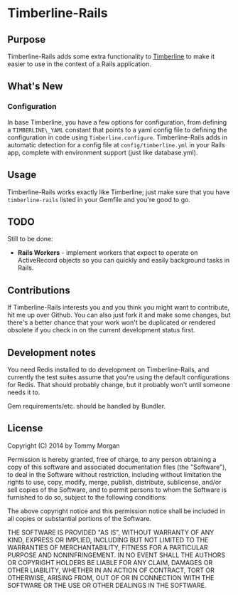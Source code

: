 # Timberline-Rails

## Purpose

Timberline-Rails adds some extra functionality to
[Timberline](https://github.com/treehouse/timberline) to make it easier to use
in the context of a Rails application.

## What's New

### Configuration

In base Timberline, you have a few options for configuration, from defining a
`TIMBERLINE\_YAML` constant that points to a yaml config file to defining the
configuration in code using `Timberline.configure`. Timberline-Rails adds in
automatic detection for a config file at `config/timberline.yml` in your Rails
app, complete with environment support (just like database.yml).

## Usage

Timberline-Rails works exactly like Timberline; just make sure that you have
`timberline-rails` listed in your Gemfile and you're good to go.

## TODO

Still to be done:

- **Rails Workers** - implement workers that expect to operate on ActiveRecord objects
  so you can quickly and easily background tasks in Rails.

## Contributions

If Timberline-Rails interests you and you think you might want to contribute,
hit me up over Github. You can also just fork it and make some changes, but
there's a better chance that your work won't be duplicated or rendered obsolete
if you check in on the current development status first.

## Development notes

You need Redis installed to do development on Timberline-Rails, and currently the test
suites assume that you're using the default configurations for Redis. That
should probably change, but it probably won't until someone needs it to.

Gem requirements/etc. should be handled by Bundler.

## License
Copyright (C) 2014 by Tommy Morgan

Permission is hereby granted, free of charge, to any person obtaining a copy of this software and associated documentation files (the "Software"), to deal in the Software without restriction, including without limitation the rights to use, copy, modify, merge, publish, distribute, sublicense, and/or sell copies of the Software, and to permit persons to whom the Software is furnished to do so, subject to the following conditions:

The above copyright notice and this permission notice shall be included in all copies or substantial portions of the Software.

THE SOFTWARE IS PROVIDED "AS IS", WITHOUT WARRANTY OF ANY KIND, EXPRESS OR IMPLIED, INCLUDING BUT NOT LIMITED TO THE WARRANTIES OF MERCHANTABILITY, FITNESS FOR A PARTICULAR PURPOSE AND NONINFRINGEMENT. IN NO EVENT SHALL THE AUTHORS OR COPYRIGHT HOLDERS BE LIABLE FOR ANY CLAIM, DAMAGES OR OTHER LIABILITY, WHETHER IN AN ACTION OF CONTRACT, TORT OR OTHERWISE, ARISING FROM, OUT OF OR IN CONNECTION WITH THE SOFTWARE OR THE USE OR OTHER DEALINGS IN THE SOFTWARE.
